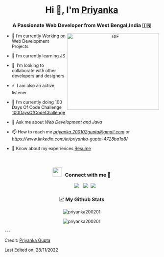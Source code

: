 <h1 align="center">Hi 👋, I'm <a href="https://github.com/priyanka200201" target="blank">
Priyanka</a></h1>
<h3 align="center">A Passionate Web Developer from West Bengal,India &#127470;&#127475</h3>





<a target="_blank" align="center">
  <img align="right" top="200" height="250" width="300" alt="GIF" src="https://media.giphy.com/media/SWoSkN6DxTszqIKEqv/giphy.gif">
</a>

- 🔭 I’m currently Working on Web Development Projects
- 🌱 I’m currently learning JS
- 👯 I’m looking to collaborate with other developers and designers 
- ⚡ I am also an active listener. 
- 🌱 I’m currently doing 100 Days Of Code Challenge <a href="https://github.com/priyanka200201/100DaysOfCoding" target="blank">100DaysOfCodeChallenge</a>


- 💬 Ask me about *Web Development and Java*

- 📫 How to reach me *priyanka.200102gupta@gmail.com* or *https://www.linkedin.com/in/priyanka-gupta-4728ba1a8/*

- 📄 Know about my experiences <a href="" target="blank">Resume</a>
<br/>
<h3 align="center" > <img src="https://media.giphy.com/media/iY8CRBdQXODJSCERIr/giphy.gif" width="30" height="30" style="margin-right: 10px;">Connect with me 🤝 </h3>

<p align="center">

 <div align="center"  class="icons-social" style="margin-left: 10px;">
        <a style="margin-left: 10px;"  target="_blank" href="">
			<img src="https://img.icons8.com/doodle/40/000000/linkedin--v2.png"></a>
        <a style="margin-left: 10px;" target="_blank" href="https://github.com/priyanka200102">
		<img src="https://img.icons8.com/doodle/40/000000/github--v1.png"></a>
		<a style="margin-left: 5px;" target="_blank" href="">
					<img src="https://img.icons8.com/plasticine/0.5x/resume.png" ></a>
      </div>

</p>
<h3 align="center">📈 My Github Stats</h3>

<p align="center"> <img src="https://github-readme-stats.vercel.app/api?username=priyanka200201&show_icons=true&theme=gotham" alt="priyanka200201" />
<p align="center"><img align="center" src="https://github-readme-streak-stats.herokuapp.com/?user=priyanka200201" alt="priyanka200201" /></p>
---

Credit: [Priyanka Gupta](https://github.com/priyanka200201)

Last Edited on: 28/11/2022
